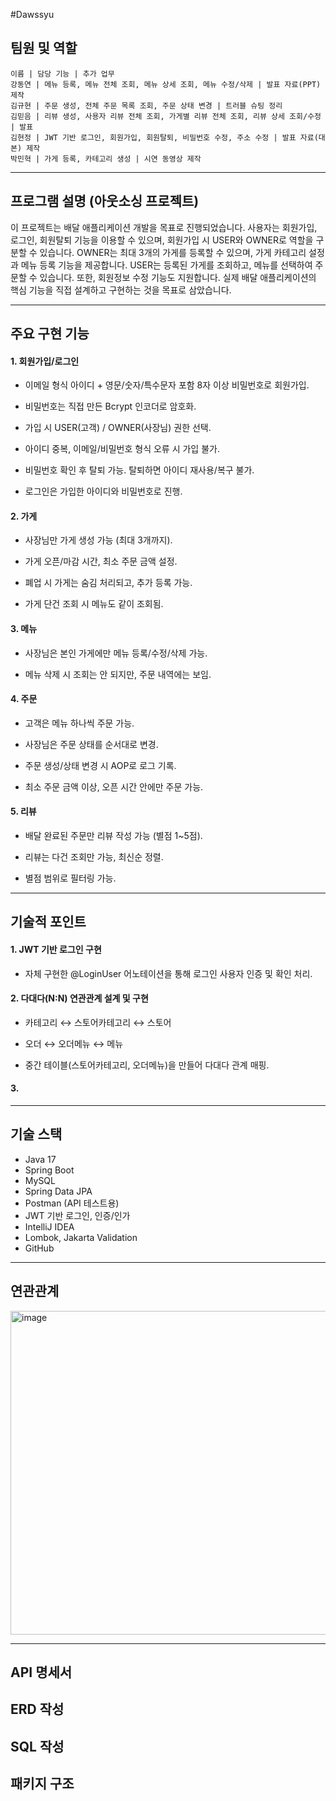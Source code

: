 #Dawssyu

## 팀원 및 역할
```
이름 | 담당 기능 | 추가 업무
강동연 | 메뉴 등록, 메뉴 전체 조회, 메뉴 상세 조회, 메뉴 수정/삭제 | 발표 자료(PPT) 제작
김규현 | 주문 생성, 전체 주문 목록 조회, 주문 상태 변경 | 트러블 슈팅 정리
김믿음 | 리뷰 생성, 사용자 리뷰 전체 조회, 가게별 리뷰 전체 조회, 리뷰 상세 조회/수정 | 발표
김현정 | JWT 기반 로그인, 회원가입, 회원탈퇴, 비밀번호 수정, 주소 수정 | 발표 자료(대본) 제작
박민혁 | 가게 등록, 카테고리 생성 | 시연 동영상 제작
```

---

## 프로그램 설명 (아웃소싱 프로젝트)
이 프로젝트는 배달 애플리케이션 개발을 목표로 진행되었습니다. 사용자는 회원가입, 로그인, 회원탈퇴 기능을 이용할 수 있으며, 회원가입 시 USER와 OWNER로 역할을 구분할 수 있습니다.
OWNER는 최대 3개의 가게를 등록할 수 있으며, 가게 카테고리 설정과 메뉴 등록 기능을 제공합니다.
USER는 등록된 가게를 조회하고, 메뉴를 선택하여 주문할 수 있습니다. 또한, 회원정보 수정 기능도 지원합니다.
실제 배달 애플리케이션의 핵심 기능을 직접 설계하고 구현하는 것을 목표로 삼았습니다.

---

## 주요 구현 기능
#### 1. 회원가입/로그인
- 이메일 형식 아이디 + 영문/숫자/특수문자 포함 8자 이상 비밀번호로 회원가입.

- 비밀번호는 직접 만든 Bcrypt 인코더로 암호화.

- 가입 시 USER(고객) / OWNER(사장님) 권한 선택.

- 아이디 중복, 이메일/비밀번호 형식 오류 시 가입 불가.

- 비밀번호 확인 후 탈퇴 가능. 탈퇴하면 아이디 재사용/복구 불가.

- 로그인은 가입한 아이디와 비밀번호로 진행.

#### 2. 가게
- 사장님만 가게 생성 가능 (최대 3개까지).

- 가게 오픈/마감 시간, 최소 주문 금액 설정.

- 폐업 시 가게는 숨김 처리되고, 추가 등록 가능.

- 가게 단건 조회 시 메뉴도 같이 조회됨.

#### 3. 메뉴
- 사장님은 본인 가게에만 메뉴 등록/수정/삭제 가능.

- 메뉴 삭제 시 조회는 안 되지만, 주문 내역에는 보임.

#### 4. 주문
- 고객은 메뉴 하나씩 주문 가능.

- 사장님은 주문 상태를 순서대로 변경.

- 주문 생성/상태 변경 시 AOP로 로그 기록.

- 최소 주문 금액 이상, 오픈 시간 안에만 주문 가능.

#### 5. 리뷰
- 배달 완료된 주문만 리뷰 작성 가능 (별점 1~5점).

- 리뷰는 다건 조회만 가능, 최신순 정렬.

- 별점 범위로 필터링 가능.

---

## 기술적 포인트
#### 1. JWT 기반 로그인 구현

- 자체 구현한 @LoginUser 어노테이션을 통해 로그인 사용자 인증 및 확인 처리.

#### 2. 다대다(N:N) 연관관계 설계 및 구현

- 카테고리 ↔ 스토어카테고리 ↔ 스토어

- 오더 ↔ 오더메뉴 ↔ 메뉴

- 중간 테이블(스토어카테고리, 오더메뉴)을 만들어 다대다 관계 매핑.

#### 3. 

---

## 기술 스택
- Java 17 
- Spring Boot
- MySQL
- Spring Data JPA
- Postman (API 테스트용)
- JWT 기반 로그인, 인증/인가
- IntelliJ IDEA
- Lombok, Jakarta Validation
- GitHub

---

## 연관관계
<img width="518" alt="image" src="https://github.com/user-attachments/assets/7f66b473-d59c-45fd-a090-00abadae1077" />

---

## API 명세서


## ERD 작성


## SQL 작성

## 패키지 구조


